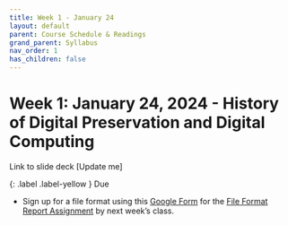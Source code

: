 ```yaml
---
title: Week 1 - January 24
layout: default
parent: Course Schedule & Readings
grand_parent: Syllabus
nav_order: 1
has_children: false
---
```

# Week 1: January 24, 2024 - History of Digital Preservation and Digital Computing<br>
Link to slide deck [Update me]

{: .label .label-yellow }
Due
* Sign up for a file format using this <a href="https://forms.gle/UDw6TjZdvrxQpkxq7" target="_blank">Google Form</a> for the <a href="https://digital-archives.github.io/HISTGA1011/assignments/file_format.html">File Format Report Assignment</a> by next week’s class.
